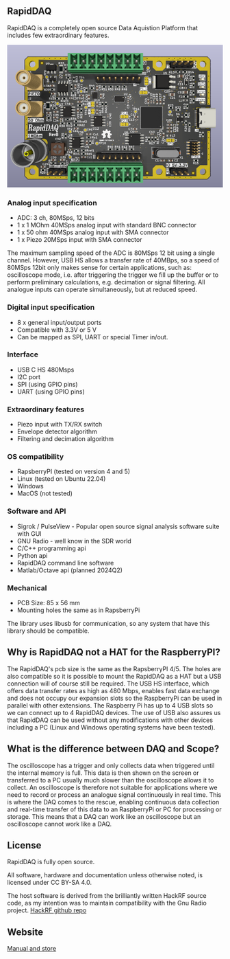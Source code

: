 
## RapidDAQ

RapidDAQ is a completely open source Data Aquistion Platform that includes few extraordinary features. 

![Pcb](https://raw.githubusercontent.com/signalius/RapidDAQ/main/doc/rapiddaq_pcb3d.png)

### Analog input specification

 * ADC: 3 ch, 80MSps, 12 bits 
 * 1 x 1 MOhm 40MSps analog input with standard BNC connector
 * 1 x 50 ohm 40MSps analog input with SMA connector
 * 1 x Piezo 20MSps input with SMA connector

The maximum sampling speed of the ADC is 80MSps 12 bit using a single channel. However, USB HS allows a transfer rate of 40MBps, so a speed of 80MSps 12bit only makes sense for certain applications, such as: oscilloscope mode, i.e. after triggering the trigger we fill up the buffer or to perform preliminary calculations, e.g. decimation or signal filtering. All analogue inputs can operate simultaneously, but at reduced speed.


### Digital input specification

 * 8 x general input/output ports
 * Compatible with 3.3V or 5 V
 * Can be mapped as SPI, UART or special Timer in/out.


### Interface

 * USB C HS 480Msps
 * I2C port
 * SPI (using GPIO pins)
 * UART (using GPIO pins)

### Extraordinary features

* Piezo input with TX/RX switch
* Envelope detector algorithm
* Filtering and decimation algorithm

### OS compatibility

 * RapsberryPI (tested on version 4 and 5)
 * Linux (tested on Ubuntu 22.04)
 * Windows 
 * MacOS (not tested)

### Software and API

 * Sigrok / PulseView -  Popular open source signal analysis software suite with GUI
 * GNU Radio - well know in the SDR world
 * C/C++ programming api
 * Python api
 * RapidDAQ command line software
 * Matlab/Octave api (planned 2024Q2)
  
### Mechanical

 * PCB Size: 85 x 56 mm
 * Mounting holes the same as in RapsberryPi
 
The library uses libusb for communication, so any system that have this library should be compatible. 


## Why is RapidDAQ not a HAT for the RaspberryPI?
The RapidDAQ's pcb size is the same as the RapsberryPI 4/5. The holes are also compatible so it is possible to mount the RapidDAQ as a HAT but a USB connection will of course still be required. The USB HS interface, which offers data transfer rates as high as 480 Mbps, enables fast data exchange and does not occupy our expansion slots so the RaspberryPi can be used in parallel with other extensions. The Raspberry Pi has up to 4 USB slots so we can connect up to 4 RapidDAQ devices. The use of USB also assures us that RapidDAQ can be used without any modifications with other devices including a PC (Linux and Windows operating systems have been tested).

## What is the difference between DAQ and Scope?

The oscilloscope has a trigger and only collects data when triggered until the internal memory is full. This data is then shown on the screen or transferred to a PC usually much slower than the oscilloscope allows it to collect. An oscilloscope is therefore not suitable for applications where we need to record or process an analogue signal continuously in real time. This is where the DAQ comes to the rescue, enabling continuous data collection and real-time transfer of this data to an RaspberryPi or PC for processing or storage. This means that a DAQ can work like an oscilloscope but an oscilloscope cannot work like a DAQ.

## License
RapidDAQ is fully open source.

All software, hardware and documentation unless otherwise noted, is licensed under CC BY-SA 4.0.

The host software is derived from the brilliantly written HackRF source code, as my intention was to maintain compatibility with the Gnu Radio project. [HackRF github repo](https://github.com/greatscottgadgets/hackrf/)

## Website
[Manual and store](https://gepard.space/)


